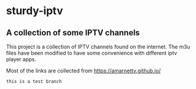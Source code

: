 # sturdy-iptv

## A collection of some IPTV channels

This project is a collection of IPTV channels found on the internet. The m3u files have been modified to have some convenience with different iptv player apps.

Most of the links are collected from https://amarnettv.github.io/

`this is a test branch`

